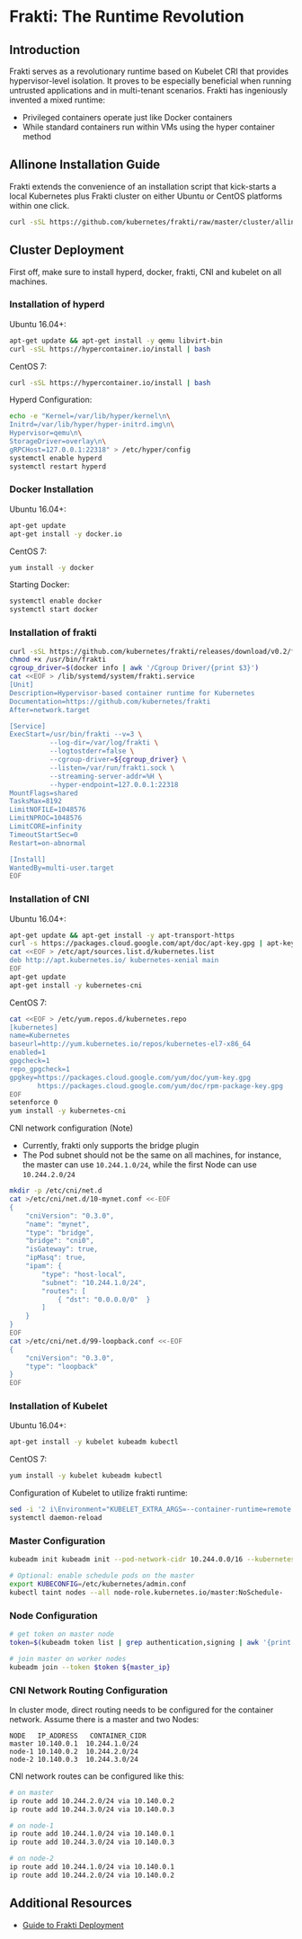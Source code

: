 # Frakti: The Runtime Revolution

## Introduction

Frakti serves as a revolutionary runtime based on Kubelet CRI that provides hypervisor-level isolation. It proves to be especially beneficial when running untrusted applications and in multi-tenant scenarios. Frakti has ingeniously invented a mixed runtime:

* Privileged containers operate just like Docker containers
* While standard containers run within VMs using the hyper container method

## Allinone Installation Guide

Frakti extends the convenience of an installation script that kick-starts a local Kubernetes plus Frakti cluster on either Ubuntu or CentOS platforms within one click.

```bash
curl -sSL https://github.com/kubernetes/frakti/raw/master/cluster/allinone.sh | bash
```

## Cluster Deployment

First off, make sure to install hyperd, docker, frakti, CNI and kubelet on all machines.

### Installation of hyperd

Ubuntu 16.04+:

```bash
apt-get update && apt-get install -y qemu libvirt-bin
curl -sSL https://hypercontainer.io/install | bash
```

CentOS 7:

```bash
curl -sSL https://hypercontainer.io/install | bash
```

Hyperd Configuration:

```bash
echo -e "Kernel=/var/lib/hyper/kernel\n\
Initrd=/var/lib/hyper/hyper-initrd.img\n\
Hypervisor=qemu\n\
StorageDriver=overlay\n\
gRPCHost=127.0.0.1:22318" > /etc/hyper/config
systemctl enable hyperd
systemctl restart hyperd
```

### Docker Installation

Ubuntu 16.04+:

```bash
apt-get update
apt-get install -y docker.io
```

CentOS 7:

```bash
yum install -y docker
```

Starting Docker:

```bash
systemctl enable docker
systemctl start docker
```

### Installation of frakti

```bash
curl -sSL https://github.com/kubernetes/frakti/releases/download/v0.2/frakti -o /usr/bin/frakti
chmod +x /usr/bin/frakti
cgroup_driver=$(docker info | awk '/Cgroup Driver/{print $3}')
cat <<EOF > /lib/systemd/system/frakti.service
[Unit]
Description=Hypervisor-based container runtime for Kubernetes
Documentation=https://github.com/kubernetes/frakti
After=network.target

[Service]
ExecStart=/usr/bin/frakti --v=3 \
          --log-dir=/var/log/frakti \
          --logtostderr=false \
          --cgroup-driver=${cgroup_driver} \
          --listen=/var/run/frakti.sock \
          --streaming-server-addr=%H \
          --hyper-endpoint=127.0.0.1:22318
MountFlags=shared
TasksMax=8192
LimitNOFILE=1048576
LimitNPROC=1048576
LimitCORE=infinity
TimeoutStartSec=0
Restart=on-abnormal

[Install]
WantedBy=multi-user.target
EOF
```

### Installation of CNI

Ubuntu 16.04+:

```bash
apt-get update && apt-get install -y apt-transport-https
curl -s https://packages.cloud.google.com/apt/doc/apt-key.gpg | apt-key add -
cat <<EOF > /etc/apt/sources.list.d/kubernetes.list
deb http://apt.kubernetes.io/ kubernetes-xenial main
EOF
apt-get update
apt-get install -y kubernetes-cni
```

CentOS 7:

```bash
cat <<EOF > /etc/yum.repos.d/kubernetes.repo
[kubernetes]
name=Kubernetes
baseurl=http://yum.kubernetes.io/repos/kubernetes-el7-x86_64
enabled=1
gpgcheck=1
repo_gpgcheck=1
gpgkey=https://packages.cloud.google.com/yum/doc/yum-key.gpg
       https://packages.cloud.google.com/yum/doc/rpm-package-key.gpg
EOF
setenforce 0
yum install -y kubernetes-cni
```

CNI network configuration (Note)

* Currently, frakti only supports the bridge plugin
* The Pod subnet should not be the same on all machines, for instance, the master can use `10.244.1.0/24`, while the first Node can use `10.244.2.0/24`

```bash
mkdir -p /etc/cni/net.d
cat >/etc/cni/net.d/10-mynet.conf <<-EOF
{
    "cniVersion": "0.3.0",
    "name": "mynet",
    "type": "bridge",
    "bridge": "cni0",
    "isGateway": true,
    "ipMasq": true,
    "ipam": {
        "type": "host-local",
        "subnet": "10.244.1.0/24",
        "routes": [
            { "dst": "0.0.0.0/0"  }
        ]
    }
}
EOF
cat >/etc/cni/net.d/99-loopback.conf <<-EOF
{
    "cniVersion": "0.3.0",
    "type": "loopback"
}
EOF
```

### Installation of Kubelet

Ubuntu 16.04+:

```bash
apt-get install -y kubelet kubeadm kubectl
```

CentOS 7:

```bash
yum install -y kubelet kubeadm kubectl
```

Configuration of Kubelet to utilize frakti runtime:

```bash
sed -i '2 i\Environment="KUBELET_EXTRA_ARGS=--container-runtime=remote --container-runtime-endpoint=/var/run/frakti.sock --feature-gates=AllAlpha=true"' /etc/systemd/system/kubelet.service.d/10-kubeadm.conf
systemctl daemon-reload
```

### Master Configuration

```bash
kubeadm init kubeadm init --pod-network-cidr 10.244.0.0/16 --kubernetes-version latest

# Optional: enable schedule pods on the master
export KUBECONFIG=/etc/kubernetes/admin.conf
kubectl taint nodes --all node-role.kubernetes.io/master:NoSchedule-
```

### Node Configuration

```bash
# get token on master node
token=$(kubeadm token list | grep authentication,signing | awk '{print $1}')

# join master on worker nodes
kubeadm join --token $token ${master_ip}
```

### CNI Network Routing Configuration

In cluster mode, direct routing needs to be configured for the container network. Assume there is a master and two Nodes:

```text
NODE   IP_ADDRESS   CONTAINER_CIDR
master 10.140.0.1  10.244.1.0/24
node-1 10.140.0.2  10.244.2.0/24
node-2 10.140.0.3  10.244.3.0/24
```

CNI network routes can be configured like this:

```bash
# on master
ip route add 10.244.2.0/24 via 10.140.0.2
ip route add 10.244.3.0/24 via 10.140.0.3

# on node-1
ip route add 10.244.1.0/24 via 10.140.0.1
ip route add 10.244.3.0/24 via 10.140.0.3

# on node-2
ip route add 10.244.1.0/24 via 10.140.0.1
ip route add 10.244.2.0/24 via 10.140.0.2
```

## Additional Resources

* [Guide to Frakti Deployment](https://github.com/kubernetes/frakti/blob/master/docs/deploy.md)
